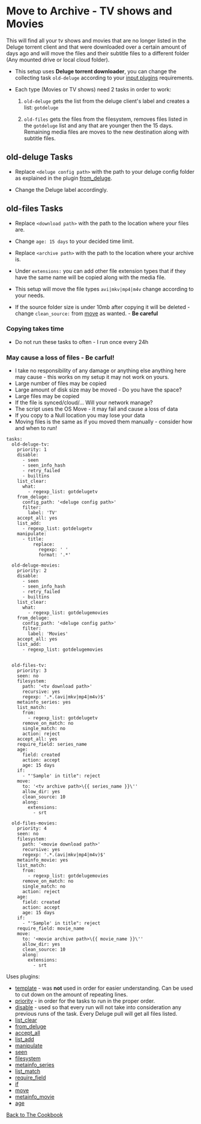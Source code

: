 # Move to Archive - TV shows and Movies 

This will find all your tv shows and movies that are no longer listed in the Deluge torrent client and that were downloaded over a certain amount of days ago and will move the files and their subtitle files to a different folder (Any mounted drive or local cloud folder). 

  * This setup uses **Deluge torrent downloader**, you can change the collecting task `old-deluge` according to your [input plugins](/Plugins#input) requirements. 

  * Each type (Movies or TV shows) need 2 tasks in order to work: 

    1. `old-deluge` gets the list from the deluge client's label and creates a list: `gotdeluge` 

    2. `old-files` gets the files from the filesystem, removes files listed in the `gotdeluge` list and any that are younger then the 15 days. Remaining media files are moves to the new destination along with subtitle files. 

##  old-deluge Tasks 

  * Replace `<deluge config path>` with the path to your deluge config folder as explained in the plugin [from_deluge](/Plugins/from_deluge). 

  * Change the Deluge label accordingly. 

## old-files Tasks 

  * Replace `<download path>` with the path to the location where your files are. 

  * Change `age: 15 days` to your decided time limit. 

  * Replace `<archive path>` with the path to the location where your archive is. 

  * Under `extensions:` you can add other file extension types that if they have the same name will be copied along with the media file. 

  * This setup will move the file types `avi|mkv|mp4|m4v` change according to your needs.
  * If the source folder size is under 10mb after copying it will be deleted - change `clean_source:` from [move](/Plugins/move) as wanted. - **Be careful**
  

### Copying takes time
  * Do not run these tasks to often - I run once every 24h
### May cause a loss of files - Be carful!
  * I take no responsibility of any damage or anything else anything here may cause - this works on my setup it may not work on yours.
  * Large number of files may be copied
  * Large amount of disk size may be moved - Do you have the space?
  * Large files may be copied
  * If the file is synced/cloud/... Will your network manage?
  * The script uses the OS Move - it may fail and cause a loss of data
  * If you copy to a Null location you may lose your data
  * Moving files is the same as if you moved them manually - consider how and when to run!
  

```
tasks:
  old-deluge-tv:
    priority: 1
    disable:
      - seen
      - seen_info_hash
      - retry_failed
      - builtins
    list_clear:
      what:
        - regexp_list: gotdelugetv
    from_deluge:
      config_path: '<deluge config path>'
      filter:
        label: 'TV'
    accept_all: yes
    list_add:
      - regexp_list: gotdelugetv
    manipulate:
      - title:
          replace:
            regexp: ' '
            format: '.*'

  old-deluge-movies:
    priority: 2
    disable:
      - seen
      - seen_info_hash
      - retry_failed
      - builtins
    list_clear:
      what:
        - regexp_list: gotdelugemovies
    from_deluge:
      config_path: '<deluge config path>'
      filter:
        label: 'Movies'
    accept_all: yes
    list_add:
      - regexp_list: gotdelugemovies

       
  old-files-tv:
    priority: 3
    seen: no
    filesystem:
      path: '<tv download path>'
      recursive: yes
      regexp: '.*.(avi|mkv|mp4|m4v)$'
    metainfo_series: yes
    list_match:
      from:
        - regexp_list: gotdelugetv
      remove_on_match: no
      single_match: no
      action: reject
    accept_all: yes
    require_field: series_name
    age:
      field: created
      action: accept
      age: 15 days
    if:
      - "'Sample' in title": reject
    move:
      to: '<tv archive path>\{{ series_name }}\''
      allow_dir: yes
      clean_source: 10
      along:
        extensions:
          - srt
                
  old-files-movies:
    priority: 4
    seen: no
    filesystem:
      path: '<movie download path>'
      recursive: yes
      regexp: '.*.(avi|mkv|mp4|m4v)$'
    metainfo_movie: yes
    list_match:
      from:
        - regexp_list: gotdelugemovies
      remove_on_match: no
      single_match: no
      action: reject
    age:
      field: created
      action: accept
      age: 15 days
    if:
      - "'Sample' in title": reject
    require_field: movie_name
    move:
      to: '<movie archive path>\{{ movie_name }}\''
      allow_dir: yes
      clean_source: 10
      along:
        extensions:
          - srt
```
Uses plugins:
  * [template](/Plugins/template) - was **not** used in order for easier understanding. Can be used to cut down on the amount of repeating lines.
  * [priority](/Plugins/priority) - in order for the tasks to run in the  proper order.
  * [disable](/Plugins/disable) - used so that every run will not take into consideration any previous runs of the task. Every Deluge pull will get all files listed.
  * [list_clear](/Plugins/List/list_clear) 
  * [from_deluge](/Plugins/from_deluge)
  * [accept_all](/Plugins/accept_all)
  * [list_add](/Plugins/List/list_add)
  * [manipulate](/Plugins/manipulate)
  * [seen](/Plugins/seen)
  * [filesystem](/Plugins/filesystem)
  * [metainfo_series](/Plugins/metainfo_series)
  * [list_match](/Plugins/List/list_match)
  * [require_field](/Plugins/require_field)
  * [if](/Plugins/if)
  * [move](/Plugins/move)
  * [metainfo_movie](/Plugins/metainfo_movie)
  * [age](/Plugins/age)

[Back to The Cookbook](/Cookbook)